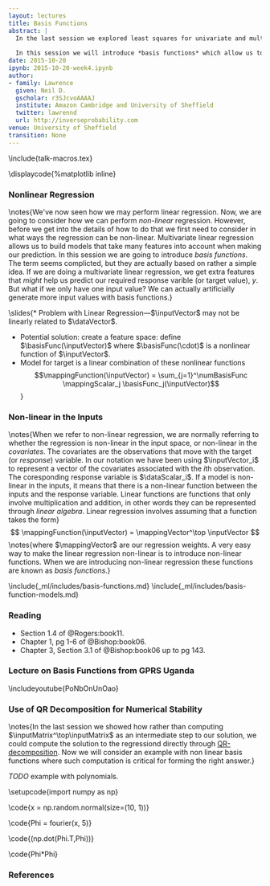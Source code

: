 ```yaml
---
layout: lectures
title: Basis Functions
abstract: |
  In the last session we explored least squares for univariate and multivariate *regression*. We introduced *matrices*, *linear algebra* and *derivatives*. 
  
  In this session we will introduce *basis functions* which allow us to implement *non-linear regression models*.
date: 2015-10-20
ipynb: 2015-10-20-week4.ipynb
author:
- family: Lawrence
  given: Neil D.
  gscholar: r3SJcvoAAAAJ
  institute: Amazon Cambridge and University of Sheffield
  twitter: lawrennd
  url: http://inverseprobability.com
venue: University of Sheffield
transition: None
---
```


\include{talk-macros.tex}

\displaycode{%matplotlib inline}

### Nonlinear Regression

\notes{We've now seen how we may perform linear regression. Now, we are going to consider how we can perform *non-linear* regression. However, before we get into the details of how to do that we first need to consider in what ways the regression can be non-linear. Multivariate linear regression allows us to build models that take many features into account when making our prediction. In this session we are going to introduce *basis functions*. The term seems complicted, but they are actually based on rather a simple idea. If we are doing a multivariate linear regression, we get extra features that *might* help us predict our required response varible (or target value), $y$. But what if we only have one input value? We can actually artificially generate more input values with basis functions.}

\slides{* Problem with Linear Regression—$\inputVector$ may not be linearly related to $\dataVector$.
* Potential solution: create a feature space: define $\basisFunc(\inputVector)$ where $\basisFunc(\cdot)$ is a nonlinear function of $\inputVector$.
* Model for target is a linear combination of these nonlinear functions 
  $$\mappingFunction(\inputVector) = \sum_{j=1}^\numBasisFunc \mappingScalar_j \basisFunc_j(\inputVector)$$}

### Non-linear in the Inputs

\notes{When we refer to non-linear regression, we are normally referring to whether the regression is non-linear in the input space, or non-linear in the *covariates*. The covariates are the observations that move with the target (or *response*) variable. In our notation we have been using $\inputVector_i$ to represent a vector of the covariates associated with the $i$th observation. The coresponding response variable is $\dataScalar_i$. If a model is non-linear in the inputs, it means that there is a non-linear function between the inputs and the response variable. Linear functions are functions that only involve multiplication and addition, in other words they can be represented through *linear algebra*. Linear regression involves assuming that a function takes the form}
$$
\mappingFunction(\inputVector) = \mappingVector^\top \inputVector
$$
\notes{where $\mappingVector$ are our regression weights. A very easy way to make the linear regression non-linear is to introduce non-linear functions. When we are introducing non-linear regression these functions are known as *basis functions*.}

\include{_ml/includes/basis-functions.md}
\include{_ml/includes/basis-function-models.md}

### Reading

* Section 1.4 of @Rogers:book11.
* Chapter 1, pg 1-6 of @Bishop:book06.
* Chapter 3, Section 3.1 of @Bishop:book06 up to pg 143.

### Lecture on Basis Functions from GPRS Uganda

\includeyoutube{PoNbOnUnOao}

### Use of QR Decomposition for Numerical Stability

\notes{In the last session we showed how rather than computing $\inputMatrix^\top\inputMatrix$ as an intermediate step to our solution, we could compute the solution to the regressiond directly through [QR-decomposition](http://en.wikipedia.org/wiki/QR_decomposition). Now we will consider an example with non linear basis functions where such computation is critical for forming the right answer.}

*TODO* example with polynomials.

\setupcode{import numpy as np}

\code{x = np.random.normal(size=(10, 1))}

\code{Phi = fourier(x, 5)}

\code{(np.dot(Phi.T,Phi))}

\code{Phi*Phi}

### References
